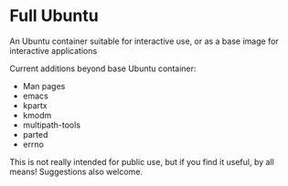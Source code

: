 # Full Ubuntu

An Ubuntu container suitable for interactive use, or as a base image for interactive applications

Current additions beyond base Ubuntu container:

* Man pages
* emacs
* kpartx
* kmodm
* multipath-tools
* parted
* errno

This is not really intended for public use, but if you find it useful, by all means! Suggestions also welcome.
